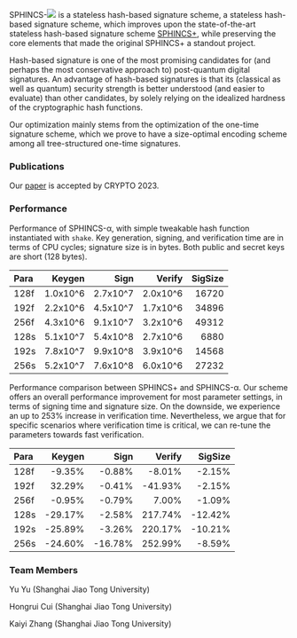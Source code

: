 SPHINCS-<img src="https://render.githubusercontent.com/render/math?math=\alpha"> is a stateless hash-based signature scheme, a stateless hash-based signature scheme, which improves upon the state-of-the-art stateless hash-based signature scheme [SPHINCS+](https://sphincs.org/index.html), while preserving the core elements that made the original SPHINCS+ a standout project. 


Hash-based signature is one of the most promising candidates for (and perhaps the most conservative approach to) post-quantum digital signatures. An advantage of hash-based signatures is that its (classical as well as quantum) security strength is better understood (and easier to evaluate) than other candidates, by solely relying on the idealized hardness of the cryptographic hash functions.

Our optimization mainly stems from the optimization of the one-time signature scheme, which we prove to have a size-optimal encoding scheme among all tree-structured one-time signatures.

### Publications

Our [paper](https://eprint.iacr.org/2023/850) is accepted by CRYPTO 2023.

### Performance

Performance of SPHINCS-α, with simple tweakable hash function instantiated with ``shake``. Key generation, signing, and verification time are in terms of CPU cycles; signature size is in bytes. Both public and secret keys are short (128 bytes).


| Para |  Keygen   |   Sign    |  Verify  | SigSize |
|:------|-----------:|----------:|----------:|---------:|
| 128f | 1.0x10^6 | 2.7x10^7 | 2.0x10^6| 16720  |
| 192f | 2.2x10^6 | 4.5x10^7 | 1.7x10^6|  34896  |
| 256f | 4.3x10^6 | 9.1x10^7 | 3.2x10^6| 49312  |
| 128s | 5.1x10^7 | 5.4x10^8 | 2.7x10^6| 6880  |
| 192s | 7.8x10^7 | 9.9x10^8 | 3.9x10^6|  14568  |
| 256s | 5.2x10^7 | 7.6x10^8 | 6.0x10^6| 27232  |

  



Performance comparison between SPHINCS+ and SPHINCS-α. Our scheme offers an overall performance improvement for most parameter settings, in terms of signing time and signature size. On the downside, we experience an up to 253% increase in verification time. Nevertheless, we argue that for specific scenarios where verification time is critical, we can re-tune the parameters towards fast verification.

| Para | Keygen | Sign | Verify | SigSize |
|:-----|------------:|----------:|------------:|-------------:|
| 128f |  -9.35%     | -0.88%    | -8.01%      | -2.15%       |
| 192f |   32.29%    |  -0.41%   | -41.93%     | -2.15%       |
| 256f |  -0.95%     | -0.79%    | 7.00%       | -1.09%       |
| 128s |  -29.17%    | -2.58%    | 217.74%     | -12.42%      |
| 192s |  -25.89%    | -3.26%    | 220.17%     | -10.21%      |
| 256s |  -24.60%    | -16.78%   | 252.99%     | -8.59%       |



### Team Members

Yu Yu (Shanghai Jiao Tong University)

Hongrui Cui (Shanghai Jiao Tong University) 

Kaiyi Zhang (Shanghai Jiao Tong University)

